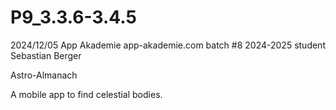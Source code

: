 # P9_3.3.6-3.4.5

2024/12/05
App Akademie
app-akademie.com
batch #8 2024-2025
student Sebastian Berger

Astro-Almanach

A mobile app to find celestial bodies.